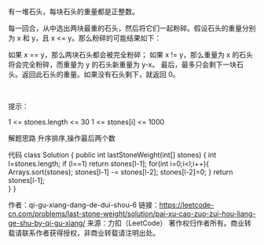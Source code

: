 有一堆石头，每块石头的重量都是正整数。

每一回合，从中选出两块最重的石头，然后将它们一起粉碎。假设石头的重量分别为 x 和 y，且 x <= y。那么粉碎的可能结果如下：

如果 x == y，那么两块石头都会被完全粉碎；
如果 x != y，那么重量为 x 的石头将会完全粉碎，而重量为 y 的石头新重量为 y-x。
最后，最多只会剩下一块石头。返回此石头的重量。如果没有石头剩下，就返回 0。

 

提示：

1 <= stones.length <= 30
1 <= stones[i] <= 1000


解题思路
升序排序,操作最后两个数

代码
class Solution {
	public int lastStoneWeight(int[] stones) {
		int l=stones.length;
		if (l==1) return stones[l-1];
		for(int i=0;i<l;i++){
			Arrays.sort(stones);
			stones[l-1] -= stones[l-2];
			stones[l-2]=0;
		}
		return stones[l-1];    
    }
}

作者：qi-gu-xiang-dang-de-dui-shou-6
链接：https://leetcode-cn.com/problems/last-stone-weight/solution/pai-xu-cao-zuo-zui-hou-liang-ge-shu-by-qi-gu-xiang/
来源：力扣（LeetCode）
著作权归作者所有。商业转载请联系作者获得授权，非商业转载请注明出处。